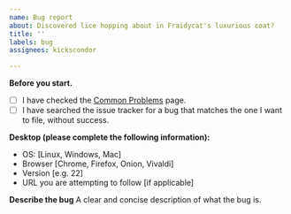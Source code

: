 ```yaml
---
name: Bug report
about: Discovered lice hopping about in Fraidycat's luxurious coat?
title: ''
labels: bug
assignees: kickscondor

---
```


**Before you start.**
<!-- Replace [ ] with [x] to mark the below.-->
* [ ] I have checked the [Common Problems](https://github.com/kickscondor/fraidycat/wiki/Common-Problems) page.
* [ ] I have searched the issue tracker for a bug that matches the one I want to file, without success.

**Desktop (please complete the following information):**
 - OS: [Linux, Windows, Mac]
 - Browser [Chrome, Firefox, Onion, Vivaldi]
 - Version [e.g. 22]
 - URL you are attempting to follow [if applicable]

**Describe the bug**
A clear and concise description of what the bug is.
